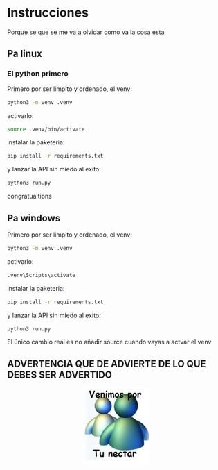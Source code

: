 # Instrucciones
Porque se que se me va a olvidar como va la cosa esta

## Pa linux
### El python primero
Primero por ser limpito y ordenado, el venv:
```bash
python3 -m venv .venv
```
activarlo:
```bash
source .venv/bin/activate
```
instalar la paketeria:
```bash
pip install -r requirements.txt
```
y lanzar la API sin miedo al exito:
```bash
python3 run.py
```

congratualtions
## Pa windows
Primero por ser limpito y ordenado, el venv:
```bash
python3 -m venv .venv
```
activarlo:
```bash
.venv\Scripts\activate
```
instalar la paketeria:
```bash
pip install -r requirements.txt
```
y lanzar la API sin miedo al exito:
```bash
python3 run.py
```
El único cambio real es no añadir source cuando vayas a actvar el venv

## ADVERTENCIA QUE DE ADVIERTE DE LO QUE DEBES SER ADVERTIDO
<div align="center">
  <img src="./diagrama_estado_israel.jpeg" alt="Texto alternativo" />
</div>
